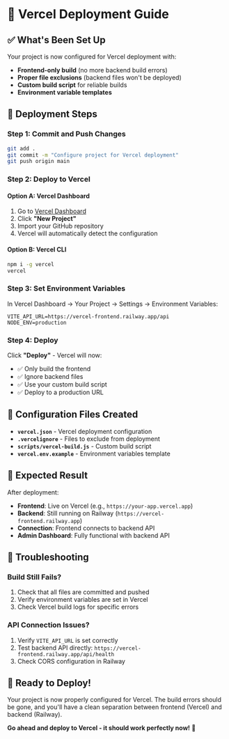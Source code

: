# 🚀 Vercel Deployment Guide

## ✅ What's Been Set Up

Your project is now configured for Vercel deployment with:
- **Frontend-only build** (no more backend build errors)
- **Proper file exclusions** (backend files won't be deployed)
- **Custom build script** for reliable builds
- **Environment variable templates**

## 🎯 Deployment Steps

### **Step 1: Commit and Push Changes**
```bash
git add .
git commit -m "Configure project for Vercel deployment"
git push origin main
```

### **Step 2: Deploy to Vercel**

#### **Option A: Vercel Dashboard**
1. Go to [Vercel Dashboard](https://vercel.com/dashboard)
2. Click **"New Project"**
3. Import your GitHub repository
4. Vercel will automatically detect the configuration

#### **Option B: Vercel CLI**
```bash
npm i -g vercel
vercel
```

### **Step 3: Set Environment Variables**
In Vercel Dashboard → Your Project → Settings → Environment Variables:

```env
VITE_API_URL=https://vercel-frontend.railway.app/api
NODE_ENV=production
```

### **Step 4: Deploy**
Click **"Deploy"** - Vercel will now:
- ✅ Only build the frontend
- ✅ Ignore backend files
- ✅ Use your custom build script
- ✅ Deploy to a production URL

## 🔧 Configuration Files Created

- **`vercel.json`** - Vercel deployment configuration
- **`.vercelignore`** - Files to exclude from deployment
- **`scripts/vercel-build.js`** - Custom build script
- **`vercel.env.example`** - Environment variables template

## 🎉 Expected Result

After deployment:
- **Frontend**: Live on Vercel (e.g., `https://your-app.vercel.app`)
- **Backend**: Still running on Railway (`https://vercel-frontend.railway.app`)
- **Connection**: Frontend connects to backend API
- **Admin Dashboard**: Fully functional with backend API

## 🐛 Troubleshooting

### **Build Still Fails?**
1. Check that all files are committed and pushed
2. Verify environment variables are set in Vercel
3. Check Vercel build logs for specific errors

### **API Connection Issues?**
1. Verify `VITE_API_URL` is set correctly
2. Test backend API directly: `https://vercel-frontend.railway.app/api/health`
3. Check CORS configuration in Railway

## 🚀 Ready to Deploy!

Your project is now properly configured for Vercel. The build errors should be gone, and you'll have a clean separation between frontend (Vercel) and backend (Railway).

**Go ahead and deploy to Vercel - it should work perfectly now!** 🎉
